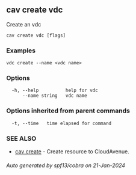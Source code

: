 ## cav create vdc

Create an vdc

```
cav create vdc [flags]
```

### Examples

```
vdc create --name <vdc name>
```

### Options

```
  -h, --help          help for vdc
      --name string   vdc name
```

### Options inherited from parent commands

```
  -t, --time   time elapsed for command
```

### SEE ALSO

* [cav create](cav_create.md)	 - Create resource to CloudAvenue.

###### Auto generated by spf13/cobra on 21-Jan-2024
